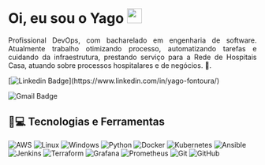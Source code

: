 


<h1 align = "justify"> Oi, eu sou o Yago <img src="https://media.giphy.com/media/hvRJCLFzcasrR4ia7z/giphy.gif" width="30" ></h1>
<p align = "justify">Profissional DevOps, com bacharelado em engenharia de software. Atualmente trabalho otimizando processo, automatizando tarefas e cuidando da infraestrutura, prestando serviço para a Rede de Hospitais Casa, atuando sobre processos hospitalares e de negócios.  🚀.</p>

[![Linkedin Badge](https://img.shields.io/badge/-Yago_Fontoura-blue?style=flat-square&logo=Linkedin&logoColor=white&link=(https://www.linkedin.com/in/yago-fontoura/))](https://www.linkedin.com/in/yago-fontoura/)

![Gmail Badge](https://img.shields.io/badge/yagofontoura222@gmail.com-c14438?style=flat-square&logo=Gmail&logoColor=white&link=mailto:yagofontoura222@gmail.com)

## 🚀💻 Tecnologias e Ferramentas

![AWS](https://img.shields.io/badge/-AWS-232F3E?style=flat-square&logo=amazon)
![Linux](https://img.shields.io/badge/-Linux-000000?style=flat-square&logo=linux)
![Windows](https://img.shields.io/badge/-Windows-0F4DFF?style=flat-square&logo=windows)
![Python](https://img.shields.io/badge/-Python-FEE363?style=flat-square&logo=python)
![Docker](https://img.shields.io/badge/-Docker-black?style=flat-square&logo=docker)
![Kubernetes](https://img.shields.io/badge/-Kubernetes-1F1FA0?style=flat-square&logo=kubernetes)
![Ansible](https://img.shields.io/badge/-Ansible-000000?style=flat-square&logo=ansible)
![Jenkins](https://img.shields.io/badge/-Jenkins-212529?style=flat-square&logo=jenkins)
![Terraform](https://img.shields.io/badge/-Terrafom-7647A8?style=flat-square&logo=terraform)
![Grafana](https://img.shields.io/badge/-Grafana-000000?style=flat-square&logo=grafana)
![Prometheus](https://img.shields.io/badge/-Prometheus-222222?style=flat-square&logo=prometheus)
![Git](https://img.shields.io/badge/-Git-black?style=flat-square&logo=git)
![GitHub](https://img.shields.io/badge/-GitHub-181717?style=flat-square&logo=github)



